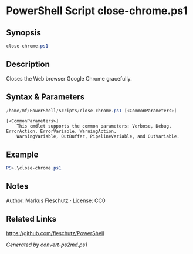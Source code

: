 # PowerShell Script close-chrome.ps1

## Synopsis
```powershell
close-chrome.ps1
```

## Description
Closes the Web browser Google Chrome gracefully.

## Syntax & Parameters
```powershell
/home/mf/PowerShell/Scripts/close-chrome.ps1 [<CommonParameters>]
```

```
[<CommonParameters>]
    This cmdlet supports the common parameters: Verbose, Debug, ErrorAction, ErrorVariable, WarningAction, 
    WarningVariable, OutBuffer, PipelineVariable, and OutVariable.
```

## Example
```powershell
PS>.\close-chrome.ps1
```


## Notes
Author: Markus Fleschutz · License: CC0

## Related Links
https://github.com/fleschutz/PowerShell

*Generated by convert-ps2md.ps1*
